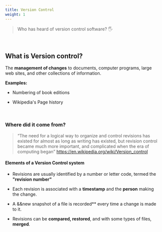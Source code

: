 ```yaml
---
title: Version Control
weight: 1
---
```


> Who has heard of version control software? :raised_hand_with_fingers_splayed: 
 
 <br>

## What is Version control? 

The **management of changes** to documents, computer programs, large web sites, and other collections of information.

**Examples:**

- Numbering of book editions

- Wikipedia's Page history

<br>

### Where did it come from?

>  <q>The need for a logical way to organize and control revisions has existed for almost as long as writing has existed,  but revision control became much more important, and complicated when the era of computing began</q> <https://en.wikipedia.org/wiki/Version_control>

#### Elements of a Version Control system

- Revisions are usually identified by a number or letter code, termed the **"revision number"**

- Each revision is associated with a **timestamp** and the **person** making the change. 

- A &&new snapshot of a file is recorded** every time a change is made to it.

- Revisions can be **compared, restored**, and with some types of files, **merged**.

<br>


